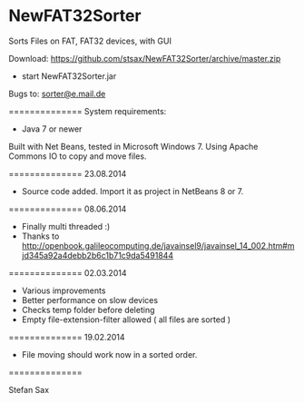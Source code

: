 NewFAT32Sorter 
==============

Sorts Files on FAT, FAT32 devices, with GUI

Download: https://github.com/stsax/NewFAT32Sorter/archive/master.zip
- start NewFAT32Sorter.jar

Bugs to: sorter@e.mail.de

==============
System requirements:
 - Java 7 or newer

Built with Net Beans, tested in Microsoft Windows 7. 
Using Apache Commons IO to copy and move files.

==============
23.08.2014
- Source code added. Import it as project in NetBeans 8 or 7.

==============
08.06.2014
- Finally multi threaded :)
- Thanks to http://openbook.galileocomputing.de/javainsel9/javainsel_14_002.htm#mjd345a92a4debb2b6c1b71c9da5491844

==============
02.03.2014
- Various improvements
- Better performance on slow devices
- Checks temp folder before deleting
- Empty file-extension-filter allowed ( all files are sorted )

==============
19.02.2014
- File moving should work now in a sorted order.
 
==============
 
 Stefan Sax
